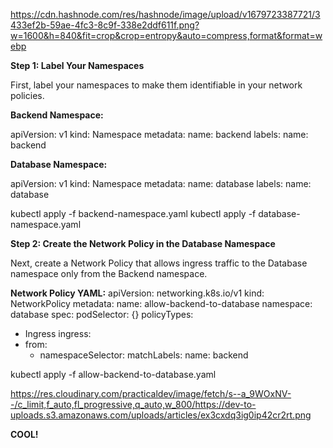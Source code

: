 https://cdn.hashnode.com/res/hashnode/image/upload/v1679723387721/3433ef2b-59ae-4fc3-8c9f-338e2ddf611f.png?w=1600&h=840&fit=crop&crop=entropy&auto=compress,format&format=webp

**Step 1: Label Your Namespaces**

First, label your namespaces to make them identifiable in your network policies.

**Backend Namespace:**

apiVersion: v1
kind: Namespace
metadata:
  name: backend
  labels:
    name: backend


**Database Namespace:**

apiVersion: v1
kind: Namespace
metadata:
  name: database
  labels:
    name: database


kubectl apply -f backend-namespace.yaml
kubectl apply -f database-namespace.yaml


**Step 2: Create the Network Policy in the Database Namespace**

Next, create a Network Policy that allows ingress traffic to the Database namespace only from the Backend namespace.

**Network Policy YAML:**
apiVersion: networking.k8s.io/v1
kind: NetworkPolicy
metadata:
  name: allow-backend-to-database
  namespace: database
spec:
  podSelector: {}
  policyTypes:
  - Ingress
  ingress:
  - from:
    - namespaceSelector:
        matchLabels:
          name: backend


kubectl apply -f allow-backend-to-database.yaml

https://res.cloudinary.com/practicaldev/image/fetch/s--a_9WOxNV--/c_limit,f_auto,fl_progressive,q_auto,w_800/https://dev-to-uploads.s3.amazonaws.com/uploads/articles/ex3cxdq3ig0ip42cr2rt.png


**COOL!**
